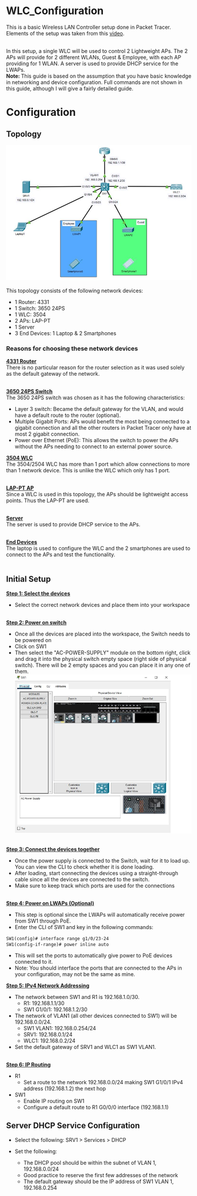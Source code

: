 # WLC_Configuration
This is a basic Wireless LAN Controller setup done in Packet Tracer. Elements of the setup was taken from this [video](https://www.youtube.com/watch?v=0dfm9ws9DXI).<br><br>

In this setup, a single WLC will be used to control 2 Lightweight APs. The 2 APs will provide for 2 different WLANs, Guest & Employee, with each AP providing for 1 WLAN. A server is used to provide DHCP service for the LWAPs.<br>
<b>Note: </b> This guide is based on the assumption that you have basic knowledge in networking and device configuration. Full commands are not shown in this guide, although I will give a fairly detailed guide.
# Configuration
## Topology
![Network Topolgy](Init_Topology.JPG)<br><br>
This topology consists of the following network devices:
- 1 Router: 4331
- 1 Switch: 3650 24PS
- 1 WLC: 3504
- 2 APs: LAP-PT
- 1 Server
- 3 End Devices: 1 Laptop & 2 Smartphones

### Reasons for choosing these network devices
<b><ins>4331 Router</ins></b><br>
There is no particular reason for the router selection as it was used solely as the default gateway of the network.<br><br>

<b><ins>3650 24PS Switch</ins></b><br>
The 3650 24PS switch was chosen as it has the following characteristics:
- Layer 3 switch: Became the default gateway for the VLAN, and would have a default route to the router (optional).
- Multiple Gigabit Ports: APs would benefit the most being connected to a gigabit connection and all the other routers in Packet Tracer only have at most 2 gigabit connection.
- Power over Ethernet (PoE): This allows the switch to power the APs without the APs needing to connect to an external power source.<br>

<b><ins>3504 WLC</ins></b><br>
The 3504/2504 WLC has more than 1 port which allow connections to more than 1 network device. This is unlike the WLC which only has 1 port.<br><br>

<b><ins>LAP-PT AP</ins></b><br>
Since a WLC is used in this topology, the APs should be lightweight access points. Thus the LAP-PT are used.<br><br>

<b><ins>Server</ins></b><br>
The server is used to provide DHCP service to the APs.<br><br>

<b><ins>End Devices</ins></b><br>
The laptop is used to configure the WLC and the 2 smartphones are used to connect to the APs and test the functionality.<br><br>

## Initial Setup
<b><ins>Step 1: Select the devices</b></ins><br>
- Select the correct network devices and place them into your workspace<br><br>

<b><ins>Step 2: Power on switch</b></ins><br>
- Once all the devices are placed into the workspace, the Switch needs to be powered on
- Click on SW1
- Then select the "AC-POWER-SUPPLY" module on the bottom right, click and drag it into the physical switch empty space (right side of physical switch). There will be 2 empty spaces and you can place it in any one of them.
  ![SW_Physical](SW_Physical.JPG)<br><br>

<b><ins>Step 3: Connect the devices together</b></ins><br>
- Once the power supply is connected to the Switch, wait for it to load up. You can view the CLI to check whether it is done loading.
- After loading, start connecting the devices using a straight-through cable since all the devices are connected to the switch.
- Make sure to keep track which ports are used for the connections<br><br>

<b><ins>Step 4: Power on LWAPs (Optional) </b></ins><br>
- This step is optional since the LWAPs will automatically receive power from SW1 through PoE.
- Enter the CLI of SW1 and key in the following commands:
```
SW1(config)# interface range g1/0/23-24
SW1(config-if-range)# power inline auto
```
- This will set the ports to automatically give power to PoE devices connected to it.
- Note: You should interface the ports that are connected to the APs in your configuration, may not be the same as mine.

<b><ins>Step 5: IPv4 Network Addressing</b></ins><br>
- The network between SW1 and R1 is 192.168.1.0/30.
  - R1: 192.168.1.1/30
  - SW1 G1/0/1: 192.168.1.2/30 
- The network of VLAN1 (all other devices connected to SW1) will be 192.168.0.0/24.
  - SW1 VLAN1: 192.168.0.254/24
  - SRV1: 192.168.0.1/24
  - WLC1: 192.168.0.2/24
- Set the default gateway of SRV1 and WLC1 as SW1 VLAN1.<br><br>

<b><ins>Step 6: IP Routing</b></ins><br>
- R1
  - Set a route to the network 192.168.0.0/24 making SW1 G1/0/1 IPv4 address (192.168.1.2) the next hop
- SW1
  - Enable IP routing on SW1
  - Configure a default route to R1 G0/0/0 interface (192.168.1.1)
 
## Server DHCP Service Configuration
- Select the following: SRV1 > Services > DHCP
- Set the following: <br>

  - The DHCP pool should be within the subnet of VLAN 1, 192.168.0.0/24
  - Good practice to reserve the first few addresses of the network
  - The default gateway should be the IP address of SW1 VLAN 1, 192.168.0.254
